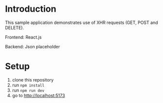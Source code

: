 # Introduction

This sample application demonstrates use of XHR requests (GET, POST and DELETE).

Frontend: React.js

Backend: Json placeholder


# Setup

1. clone this repository
2. run `npm install`
3. run `npm run dev`
4. go to [http://localhost:5173](http://localhost:5173 "localhost")
